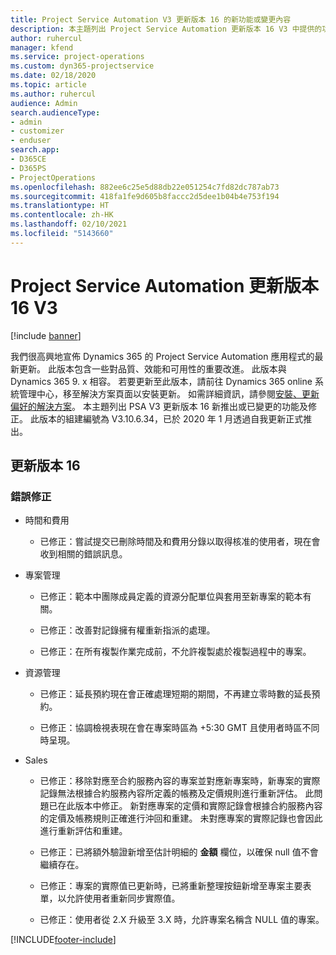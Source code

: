 ```yaml
---
title: Project Service Automation V3 更新版本 16 的新功能或變更內容
description: 本主題列出 Project Service Automation 更新版本 16 V3 中提供的功能和修正。
author: ruhercul
manager: kfend
ms.service: project-operations
ms.custom: dyn365-projectservice
ms.date: 02/18/2020
ms.topic: article
ms.author: ruhercul
audience: Admin
search.audienceType:
- admin
- customizer
- enduser
search.app:
- D365CE
- D365PS
- ProjectOperations
ms.openlocfilehash: 882ee6c25e5d88db22e051254c7fd82dc787ab73
ms.sourcegitcommit: 418fa1fe9d605b8faccc2d5dee1b04b4e753f194
ms.translationtype: HT
ms.contentlocale: zh-HK
ms.lasthandoff: 02/10/2021
ms.locfileid: "5143660"
---
```

# <a name="project-service-automation-update-release-16-v3"></a>Project Service Automation 更新版本 16 V3

[!include [banner](../includes/psa-now-project-operations.md)]

我們很高興地宣佈 Dynamics 365 的 Project Service Automation 應用程式的最新更新。 此版本包含一些對品質、效能和可用性的重要改進。  此版本與 Dynamics 365 9. x 相容。 若要更新至此版本，請前往 Dynamics 365 online 系統管理中心，移至解決方案頁面以安裝更新。 如需詳細資訊，請參閱[安裝、更新偏好的解決方案](https://docs.microsoft.com/dynamics365/project-service/upgrade-psa-home-page)。
本主題列出 PSA V3 更新版本 16 新推出或已變更的功能及修正。 此版本的組建編號為 V3.10.6.34，已於 2020 年 1 月透過自我更新正式推出。


## <a name="update-release-16"></a>更新版本 16

### <a name="bug-fixes"></a>錯誤修正

-   時間和費用

    -   已修正：嘗試提交已刪除時間及和費用分錄以取得核准的使用者，現在會收到相關的錯誤訊息。

-   專案管理

    -   已修正：範本中團隊成員定義的資源分配單位與套用至新專案的範本有關。

    -   已修正：改善對記錄擁有權重新指派的處理。

    -   已修正：在所有複製作業完成前，不允許複製處於複製過程中的專案。

-   資源管理

    -   已修正：延長預約現在會正確處理短期的期間，不再建立零時數的延長預約。

    -   已修正：協調檢視表現在會在專案時區為 +5:30 GMT 且使用者時區不同時呈現。

-   Sales

    -   已修正：移除對應至合約服務內容的專案並對應新專案時，新專案的實際記錄無法根據合約服務內容所定義的帳務及定價規則進行重新評估。 此問題已在此版本中修正。 新對應專案的定價和實際記錄會根據合約服務內容的定價及帳務規則正確進行沖回和重建。 未對應專案的實際記錄也會因此進行重新評估和重建。

    -   已修正：已將額外驗證新增至估計明細的 **金額** 欄位，以確保 null 值不會繼續存在。

    -   已修正：專案的實際值已更新時，已將重新整理按鈕新增至專案主要表單，以允許使用者重新同步實際值。

    -   已修正：使用者從 2.X 升級至 3.X 時，允許專案名稱含 NULL 值的專案。



[!INCLUDE[footer-include](../includes/footer-banner.md)]